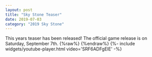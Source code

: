 ```yaml
---
layout: post
title: "Sky Stone Teaser"
date: 2019-07-03
category: "2019 Sky Stone"
---
```


This years teaser has been released! The official game release is on Saturday, September 7th.
{%raw%}
{%endraw%}
{%- include widgets/youtube-player.html video='SRF6ADFgEIE' -%}
